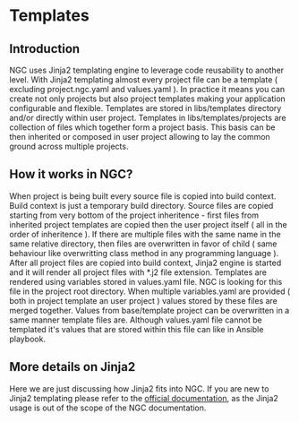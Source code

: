 # Templates

## Introduction

NGC uses Jinja2 templating engine to leverage code reusability to another level. With Jinja2 templating almost every project file 
can be a template ( excluding project.ngc.yaml and values.yaml ). In practice it means you can create not only projects but also 
project templates making your application configurable and flexible. Templates are stored in libs/templates directory and/or directly 
within user project. Templates in libs/templates/projects are collection of files which together form a project basis. This basis can 
be then inherited or composed in user project allowing to lay the common ground across multiple projects.

## How it works in NGC?

When project is being built every source file is copied into build context. Build context is just a temporary build directory. 
Source files are copied starting from very bottom of the project inheritence - first files from inherited project templates 
are copied then the user project itself ( all in the order of inheritence ). If there are multiple files with the same name in the 
same relative directory, then files are overwritten in favor of child ( same behaviour like overwritting class method in any 
programming language ). After all project files are copied into build context, Jinja2 engine is started and it will render all project 
files with *.j2 file extension. Templates are rendered using variables stored in values.yaml file. NGC is looking for this file 
in the project root directory. When multiple variables.yaml are provided ( both in project template an user project ) values stored by 
these files are merged together. Values from base/template project can be overwritten in a same manner template files are. 
Although values.yaml file cannot be templated it's values that are stored within this file can like in Ansible playbook.

## More details on Jinja2

Here we are just discussing how Jinja2 fits into NGC. If you are new to Jinja2 templating please refer to the 
[official documentation](https://jinja.palletsprojects.com/en), as the Jinja2 usage is out of the scope of the NGC 
documentation.
